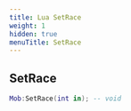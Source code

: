 ```yaml
---
title: Lua SetRace
weight: 1
hidden: true
menuTitle: SetRace
---
```

## SetRace
```lua
Mob:SetRace(int in); -- void
```